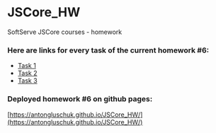 # JSCore_HW
SoftServe JSCore courses - homework 

### Here are links for every task of the current homework #6:
* [Task 1](https://github.com/AntonGluschuk/JSCore_HW/blob/master/homework6/Task1/main.js)
* [Task 2](https://github.com/AntonGluschuk/JSCore_HW/blob/master/homework6/Task2/main.js)
* [Task 3](https://github.com/AntonGluschuk/JSCore_HW/blob/master/homework6/Task3/main.js)

### Deployed homework #6 on github pages:
[https://antongluschuk.github.io/JSCore_HW/](https://antongluschuk.github.io/JSCore_HW/)
